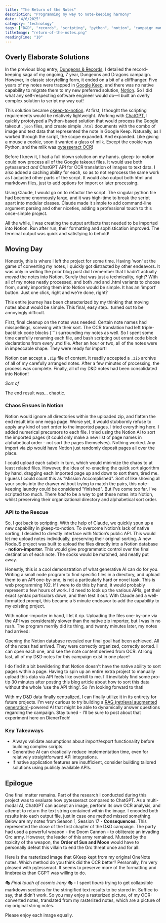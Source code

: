 ```yaml
---
title: "The Return of the Notes"
description: "Programming my way to note-keeping harmony"
date: "4/6/2025"
category: "technology"
tags: ["D&D", "records", "scripting", "python", "notion", "campaign management", "data migration", "gaming"]
titleImage: "return-of-the-notes.png"
readingTime: "10"
---
```


## Overly Elaborate Solutions

In the previous blog entry, [Dungeons & Records](/blog/dungeons-and-records), I detailed the record-keeping saga of my ongoing, 7 year, Dungeons and Dragons campaign. However, in classic storytelling form, it ended on a bit of a cliffhanger. Five years of my notes were trapped in [Google Keep](https://keep.google.com/), and there was no native capability to migrate them to my new preferred solution, [Notion](https://www.notion.so/). So I did what any self-respecting software engineer would do—I built an overly complex solution to script my way out!

This solution became [gkeep-to-notion](https://github.com/mdiener87/gkeep-to-notion). At first, I thought the scripting requirements would be relatively lightweight. Working with [ChatGPT](https://chatgpt.com/), I quickly prototyped a Python-based solution that would process the Google takeout `.json` files, and create simple `.html` documents with the combo of image and text data that represented the note in Google Keep. Naturally, as I worked through the script, the scope expanded. And expanded. Like giving a mouse a cookie, soon it wanted a glass of milk. Except the cookie was Python, and the milk was [pytesseract OCR](https://pypi.org/project/pytesseract/)! 

<BlogImage
  src="give-a-mouse-python.png"
  alt="Maybe add a side of asyncio?"
  max-height="500px">
</BlogImage>

Before I knew it, I had a full blown solution on my hands. gkeep-to-notion could now process all of the Google takeout files. It would use both pytesseract *and* ChatGPT API for OCR translation of images to text data. I also added a caching ability for each, so as to not reprocess the same work as I adjusted other parts of the script. It would also output both html and markdown files, just to add options for import or later processing. 

Using Claude, I would go on to refactor the script. The singular python file had become enormously large, and it was high-time to break the script apart into modular classes. Claude made it simple to add command-line argument parsing and other niceties, adding a professional touch to this once-simple project.

All the while, I was creating the output artifacts that needed to be imported into Notion. Run after run, their formatting and sophistication improved. The terminal output was quick and satisfying to behold!

<BlogImage
  src="terminal-beauty.png"
  alt="Over 200 source notes processed!">
</BlogImage>

## Moving Day

Honestly, this is where I left the project for some time. Having 'won' at the game of converting my notes, I quickly got distracted by other endeavors. It was only in writing the prior blog post did I remember that I hadn't actually *moved* the notes into Notion. Surely that was just a technicality, right? With all of my notes neatly processed, and both .md and .html variants to choose from, surely importing them into Notion would be simple. It has an 'import' button. Just one click, right and we're done, right?

This entire journey has been characterized by my thinking that moving notes about would be simple. This final, easy step.. turned out to be annoyingly difficult. 

First, final cleanup on the notes was needed. Certain note names had misspellings, screwing with their sort. The OCR translation had left triple-backtick code blocks (```) surrounding my notes as well. So I spent some time carefully renaming each file, and bash scripting out errant code block declarations from every .md file. After an hour or two, all of the notes were in impeccable shape. They were ready for import!

Notion can accept a `.zip` file of content. It readily accepted a `.zip` archive of all of my carefully arranged notes. After a few minutes of processing, the process was complete. Finally, all of my D&D notes had been consolidated into Notion!

*Sort of*

The end result was... chaotic.

<BlogImage
  src="notion-pls.png"
  alt="Notion cares not for your organization"
  max-height="500px">
</BlogImage>

### Chaos Ensues in Notion

Notion would ignore all directories within the uploaded zip, and flatten the end result into one mega page. Worse yet, it would stubbornly refuse to apply any kind of sort order to the imported pages. I tried everything here. I added numerical precursors to each file. I tried using the Notion AI to sort the imported pages (it could only make a new list of page names in alphabetical order - not sort the pages themselves). Nothing worked. Any import via zip would have Notion just randomly deposit pages all over the place. 

I could upload each subdir in turn, which would minimize the chaos to at least related files. However, the idea of re-enacting the quick sort algorithm by hand, dragging each imported page up and down to sort them, tired me. I guess I could count this as "Mission Accomplished". Sort of like shoving all your socks into the drawer without trying to match the pairs, this note-keeping laundry could be considered "finished". But I've come too far. I've scripted too much. There *had* to be a way to get these notes into Notion, whilst preserving their organizational directory and alphabetical sort order.

### API to the Rescue

So, I got back to scripting. With the help of Claude, we quickly spun up a new capability in gkeep-to-notion. To overcome Notion’s lack of native sorting, I decided to directly interface with Notion’s public API. This would let me upload notes individually, preserving their original sorting. A new NodeJS project was built to upload the files directly into a Notion database - **notion-importer**. This would give programmatic control over the final destination of each note. The socks would be matched, and neatly put away. 

Honestly, this is a cool demonstration of what generative AI can do for you. Writing a small node program to find specific files in a directory, and upload them to an API one-by-one, is not a particularly hard or novel task. This is web programming 102. If I were to do this by hand, it would probably represent a few hours of work. I'd need to look up the various APIs, get their exact syntax particulars down, and then test it out. With Claude and a well-formatted prompt, this became a 5 minute endeavor to add the capability to my existing project. 

With notion-importer in hand, I let it rip. Uploading the files one-by-one via the API was considerably slower than the native zip importer, but I was in no rush. The program merrily did its thing, and twenty minutes later, my notes had arrived:

<BlogImage
  src="upload-complete.png"
  alt="Upload complete!">
</BlogImage>

Opening the Notion database revealed our final goal had been achieved. All of the notes had arrived. They were correctly organized, correctly sorted. I can open each one, and see the note content derived from OCR. At long last, all of my D&D notes for this campaign exist in one place!

<BlogImage
  src="notion-finished-result.png"
  alt="The Return of the Notes">
</BlogImage>

I do find it a bit bewildering that Notion doesn't have the native ability to sort pages within a page. Having to spin up an entire extra project to manually upload this data via API feels like overkill to me. I'll inevitably find some pro-tip 30 minutes after posting this blog article about how to sort this data without the whole 'use the API thing'. So I'm looking forward to that! 

With my D&D data finally centralized, I can finally utilize it in its entirety for future projects. I'm very curious to try building a [RAG (retrieval augmented generation)](https://blogs.nvidia.com/blog/what-is-retrieval-augmented-generation/)-powered AI that might be able to dynamically answer questions regarding the campaign. Stay tuned - I'll be sure to post about that experiment here on DienerTech!

### Key Takeaways
- Always validate assumptions about import/export functionality before building complex scripts.
- Generative AI can drastically reduce implementation time, even for relatively straightforward API integrations.
- If native application features are insufficient, consider building tailored solutions using publicly available APIs.


## Epilogue

One final matter remains. Part of the research I conducted during this project was to evaluate how pytesseract compared to ChatGPT. As a multi-modal AI, ChatGPT can accept an image, perform its own OCR analysis, and attempt to return the text string contained within the image. I encoded both results into each output file, just in case one method missed something. Below are my notes from Season 1, Session 17 - **Consequences**. This represented the close of the first chapter of the D&D campaign. The party had used a powerful weapon - the Doom Cannon - to obliterate an invading Orc army. However, the leader of this army remained. Mutated by the toxicity of the weapon, the **Order of Sun and Moon** would have to personally defeat this villain to end the Orc threat once and for all. 

Here is the rasterized image that GKeep kept from my original OneNote notes. Which method do you think did the OCR better? Personally, I'm very pleased with pytesseract. It seems to preserve more of the formatting and linebreaks than CGPT was willing to do.

🎭 *Final touch of cosmic irony* 🎭 - I spent *hours* trying to get collapsible markdown sections for the stringified text results to be stored in. Suffice to say, that didn't work. So you may enjoy a rasterized picture, of my OCR-converted notes, translated from my rasterized notes, which are a picture of my original string notes.

Please enjoy each image equally.

<BlogImage
  src="consequences.png"
  alt="Season 1, Session 17 final boss encounter">
</BlogImage>

<BlogImage
  src="ocr-result.png"
  alt="pytesseract OCR Result">
</BlogImage>

<BlogImage
  src="chatgpt-result.png"
  alt="Chat GPT API OCR Result">
</BlogImage>